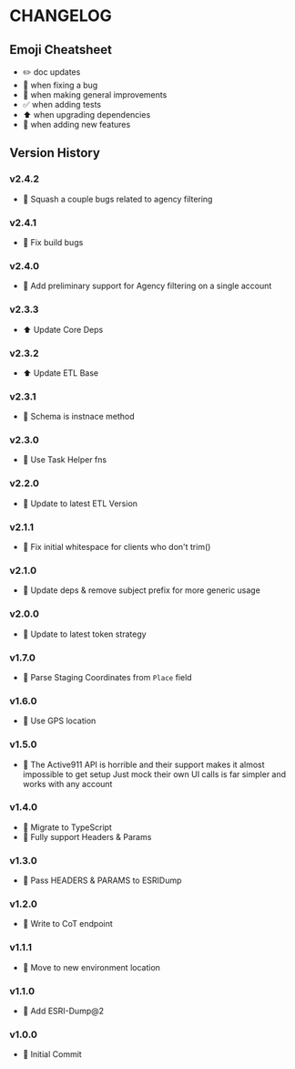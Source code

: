 # CHANGELOG

## Emoji Cheatsheet
- :pencil2: doc updates
- :bug: when fixing a bug
- :rocket: when making general improvements
- :white_check_mark: when adding tests
- :arrow_up: when upgrading dependencies
- :tada: when adding new features

## Version History

### v2.4.2

- :bug: Squash a couple bugs related to agency filtering

### v2.4.1

- :bug: Fix build bugs

### v2.4.0

- :rocket: Add preliminary support for Agency filtering on a single account

### v2.3.3

- :arrow_up: Update Core Deps

### v2.3.2

- :arrow_up: Update ETL Base

### v2.3.1

- :rocket: Schema is instnace method

### v2.3.0

- :rocket: Use Task Helper fns

### v2.2.0

- :bug: Update to latest ETL Version

### v2.1.1

- :bug: Fix initial whitespace for clients who don't trim()

### v2.1.0

- :rocket: Update deps & remove subject prefix for more generic usage

### v2.0.0

- :rocket: Update to latest token strategy

### v1.7.0

- :rocket: Parse Staging Coordinates from `Place` field

### v1.6.0

- :rocket: Use GPS location

### v1.5.0

- :rocket: The Active911 API is horrible and their support makes it almost impossible to get setup
            Just mock their own UI calls is far simpler and works with any account

### v1.4.0

- :rocket: Migrate to TypeScript
- :tada: Fully support Headers & Params

### v1.3.0

- :tada: Pass HEADERS & PARAMS to ESRIDump

### v1.2.0

- :rocket: Write to CoT endpoint

### v1.1.1

- :rocket: Move to new environment location

### v1.1.0

- :rocket: Add ESRI-Dump@2

### v1.0.0

- :tada: Initial Commit
